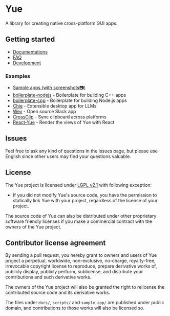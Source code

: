 # Yue

A library for creating native cross-platform GUI apps.

## Getting started

* [Documentations](http://libyue.com)
* [FAQ](https://github.com/yue/yue/blob/master/docs/guides/faq.md)
* [Development](https://github.com/yue/yue/blob/master/docs/development)

### Examples

* [Sample apps (with screenshots📷)](https://github.com/yue/yue-sample-apps)
* [boilerplate-nodejs](https://github.com/yue/boilerplate-nodejs) - Boilerplate for building C++ apps
* [boilerplate-cpp](https://github.com/yue/boilerplate-cpp) - Boilerplate for building Node.js apps
* [Chie](https://chie.app) - Extensible desktop app for LLMs
* [Wey](https://github.com/yue/wey) - Open source Slack app
* [CrossClip](https://github.com/yue/crossclip) - Sync clipboard across platforms
* [React-Yue](https://github.com/oyyd/react-yue) - Render the views of Yue with React

## Issues

Feel free to ask any kind of questions in the issues page, but please use
English since other users may find your questions valuable.

## License

The Yue project is licensed under [LGPL v2.1][license] with following exception:

* If you did not modify Yue's source code, you have the permission to statically
  link Yue with your project, regardless of the license of your project.

The source code of Yue can also be distributed under other proprietary software
friendly licenses if you make a commercial contract with the owners of the Yue
project.

## Contributor license agreement

By sending a pull request, you hereby grant to owners and users of Yue project a
perpetual, worldwide, non-exclusive, no-charge, royalty-free, irrevocable
copyright license to reproduce, prepare derivative works of, publicly display,
publicly perform, sublicense, and distribute your contributions and such
derivative works.

The owners of the Yue project will also be granted the right to relicense the
contributed source code and its derivative works.

The files under `docs/`, `scripts/` and `sample_app/` are published under
public domain, and contributions to those works will also be licensed so.

[license]: https://github.com/yue/yue/blob/master/LICENSE
